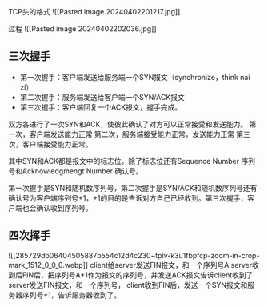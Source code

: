 TCP头的格式
![[Pasted image 20240402201217.jpg]]

过程
![[Pasted image 20240402202036.jpg]]
## 三次握手

- 第一次握手：客户端发送给服务端一个SYN报文（synchronize，think nai zi）
- 第二次握手：服务端发送给客户端一个SYN/ACK报文
- 第三次握手：客户端回复一个ACK报文，握手完成。

双方各进行了一次SYN和ACK，使彼此确认了对方可以正常接受和发送能力。
第一次，客户端发送能力正常
第二次，服务端接受能力正常，发送能力正常
第三次，客户端接受能力正常。

其中SYN和ACK都是报文中的标志位。除了标志位还有Sequence Number 序列号和Acknowledgmengt Number 确认号。

第一次握手是SYN和随机数序列号，第二次握手是SYN/ACK和随机数序列号还有确认号为客户端序列号+1，+1的目的是告诉对方自己已经收到。第三次握手，客户端也会确认收到序列号。

## 四次挥手
![[285729db06404505887b554c12d4c230~tplv-k3u1fbpfcp-zoom-in-crop-mark_1512_0_0_0.webp]]
client给server发送FIN报文，和一个序列号A
server收到后FIN后，把序列号A+1作为报文的序列号，并发送ACK报文告诉client收到了
server发送FIN报文，和一个序列号，
client收到FIN后，发送一个SYN报文和服务器序列号+1，告诉服务器收到了。